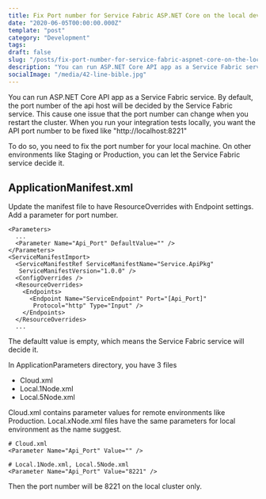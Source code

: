 ```yaml
---
title: Fix Port number for Service Fabric ASP.NET Core on the local development machine
date: "2020-06-05T00:00:00.000Z"
template: "post"
category: "Development"
tags:
draft: false
slug: "/posts/fix-port-number-for-service-fabric-aspnet-core-on-the-local-development-machine/"
description: "You can run ASP.NET Core API app as a Service Fabric service. By default, the port number of the api host will be decided by the Service Fabric service. This cause one issue that the port number can change when you restart the cluster. When you run your integration tests locally, you want the API port number to be fixed like \"http://localhost:8221\""
socialImage: "/media/42-line-bible.jpg"
---
```



You can run ASP.NET Core API app as a Service Fabric service. By default, the port number of the api host will be decided by the Service Fabric service. This cause one issue that the port number can change when you restart the cluster. When you run your integration tests locally, you want the API port number to be fixed like "http://localhost:8221"

To do so, you need to fix the port number for your local machine. On other environments like Staging or Production, you can let the Service Fabric service decide it.

## ApplicationManifest.xml

Update the manifest file to have ResourceOverrides with Endpoint settings. Add a parameter for port number.

```markup
<Parameters>
  ...
  <Parameter Name="Api_Port" DefaultValue="" />
</Parameters>
<ServiceManifestImport>
  <ServiceManifestRef ServiceManifestName="Service.ApiPkg"
   ServiceManifestVersion="1.0.0" />
  <ConfigOverrides />
  <ResourceOverrides>
    <Endpoints>
      <Endpoint Name="ServiceEndpoint" Port="[Api_Port]"
       Protocol="http" Type="Input" />
    </Endpoints>
  </ResourceOverrides>
  ...
```

The defaultt value is empty, which means the Service Fabric service will decide it.

In ApplicationParameters directory, you have 3 files

* Cloud.xml
* Local.1Node.xml
* Local.5Node.xml

Cloud.xml contains parameter values for remote environments like Production. Local.xNode.xml files have the same parameters for local environment as the name suggest.

```markup
# Cloud.xml
<Parameter Name="Api_Port" Value="" />

# Local.1Node.xml, Local.5Node.xml
<Parameter Name="Api_Port" Value="8221" />
```

Then the port number will be 8221 on the local cluster only.

